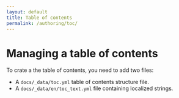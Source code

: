 ```yaml
---
layout: default
title: Table of contents
permalink: /authoring/toc/
---
```


# Managing a table of contents

To crate a the table of contents, you need to add two files:

- A `docs/_data/toc.yml` table of contents structure file.
- A `docs/_data/en/toc_text.yml` file containing localized strings.
